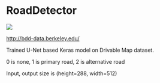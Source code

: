 # RoadDetector

![](animation.gif)

http://bdd-data.berkeley.edu/

Trained U-Net based Keras model on Drivable Map dataset.

0 is none, 1 is primary road, 2 is alternative road

Input, output size is (height=288, width=512)
